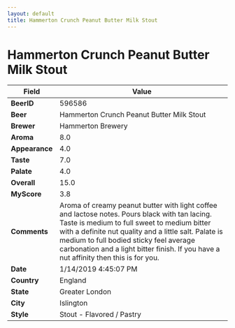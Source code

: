 ```yaml
---
layout: default
title: Hammerton Crunch Peanut Butter Milk Stout
---
```


# Hammerton Crunch Peanut Butter Milk Stout

| Field         | Value     |
|---------------|-----------|
| **BeerID** | 596586 |
| **Beer** | Hammerton Crunch Peanut Butter Milk Stout |
| **Brewer** | Hammerton Brewery |
| **Aroma** | 8.0 |
| **Appearance** | 4.0 |
| **Taste** | 7.0 |
| **Palate** | 4.0 |
| **Overall** | 15.0 |
| **MyScore** | 3.8 |
| **Comments** | Aroma of creamy peanut butter with light coffee and lactose notes. Pours black with tan lacing. Taste is medium to full sweet to medium bitter with a definite nut quality and a little salt. Palate is medium to full bodied sticky feel average carbonation and a light bitter finish. If you have a nut affinity then this is for you.  |
| **Date** | 1/14/2019 4:45:07 PM |
| **Country** | England |
| **State** | Greater London |
| **City** | Islington |
| **Style** | Stout - Flavored / Pastry |
